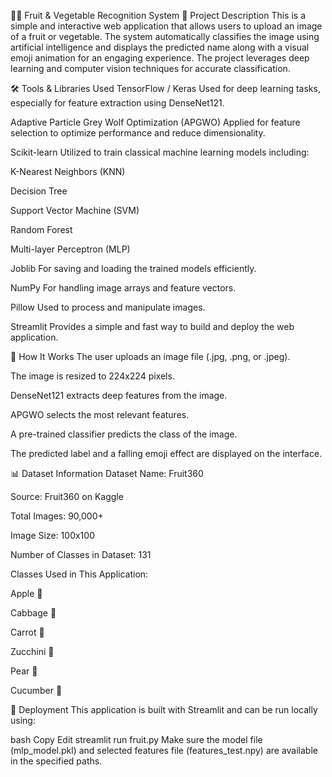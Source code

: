 🍎🥦 Fruit & Vegetable Recognition System
📌 Project Description
This is a simple and interactive web application that allows users to upload an image of a fruit or vegetable. The system automatically classifies the image using artificial intelligence and displays the predicted name along with a visual emoji animation for an engaging experience. The project leverages deep learning and computer vision techniques for accurate classification.

🛠️ Tools & Libraries Used
TensorFlow / Keras
Used for deep learning tasks, especially for feature extraction using DenseNet121.

Adaptive Particle Grey Wolf Optimization (APGWO)
Applied for feature selection to optimize performance and reduce dimensionality.

Scikit-learn
Utilized to train classical machine learning models including:

K-Nearest Neighbors (KNN)

Decision Tree

Support Vector Machine (SVM)

Random Forest

Multi-layer Perceptron (MLP)

Joblib
For saving and loading the trained models efficiently.

NumPy
For handling image arrays and feature vectors.

Pillow
Used to process and manipulate images.

Streamlit
Provides a simple and fast way to build and deploy the web application.

🧠 How It Works
The user uploads an image file (.jpg, .png, or .jpeg).

The image is resized to 224x224 pixels.

DenseNet121 extracts deep features from the image.

APGWO selects the most relevant features.

A pre-trained classifier predicts the class of the image.

The predicted label and a falling emoji effect are displayed on the interface.

📊 Dataset Information
Dataset Name: Fruit360

Source: Fruit360 on Kaggle

Total Images: 90,000+

Image Size: 100x100

Number of Classes in Dataset: 131

Classes Used in This Application:

Apple 🍎

Cabbage 🥬

Carrot 🥕

Zucchini 🥒

Pear 🍐

Cucumber 🥒

🚀 Deployment
This application is built with Streamlit and can be run locally using:

bash
Copy
Edit
streamlit run fruit.py
Make sure the model file (mlp_model.pkl) and selected features file (features_test.npy) are available in the specified paths.
